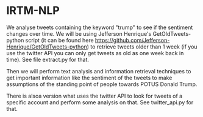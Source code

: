 # IRTM-NLP

We analyse tweets containing the keyword "trump" to see if the sentiment changes over time. We will be using Jefferson Henrique's GetOldTweets-python script (it can be found here https://github.com/Jefferson-Henrique/GetOldTweets-python) to retrieve tweets older than 1 week (if you use the twitter API you can only get tweets as old as one week back in time). See file extract.py for that.

Then we will perform text analysis and information retrieval techniques to get important information like the sentiment of the tweets to make assumptions of the standing point of people towards POTUS Donald Trump.

There is alsoa version what uses the twitter API to look for tweets of a specific account and perform some analysis on that. See twitter_api.py for that.
